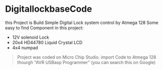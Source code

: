 # DigitallockbaseCode
this Project is Build Simple Digital Lock system control by Atmega 128
Some easy to find Component in this project:
 - 12V solenoid Lock
 - 20x4 HD44780 Liquid Crystal LCD
 - 4x4 numpad
> Project was coded on Micro Chip Studio.
> import Code to Atmega 128 thourgh "AVR USBasp Programmer" (you can search this on Google)

